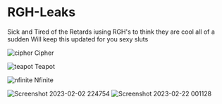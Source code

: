 # RGH-Leaks
Sick and Tired of the Retards iusing RGH's to think they are cool all of a sudden
Will keep this updated for you sexy sluts

![cipher](https://user-images.githubusercontent.com/114695247/218244379-0f2b15da-6bec-4447-8e78-e81be2c25a0b.png) Cipher

![teapot](https://user-images.githubusercontent.com/114695247/218244382-572a3f76-63c3-4898-a6bf-a225b2973cbe.png) Teapot

![nfinite](https://user-images.githubusercontent.com/114695247/218244632-aa5b894d-8162-4c6d-b6a5-02994135effe.png) Nfinite


![Screenshot 2023-02-02 224754](https://user-images.githubusercontent.com/114695247/216516404-ed9730c1-0d25-4682-94ba-7724f3ca9fe4.png)
![Screenshot 2023-02-22 001128](https://user-images.githubusercontent.com/114695247/220537824-2532204c-c29c-4e77-b279-43de240aaca0.png)
